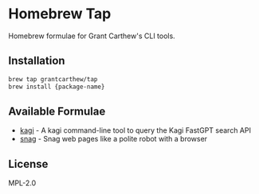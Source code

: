 # Homebrew Tap

Homebrew formulae for Grant Carthew's CLI tools.

## Installation

```bash
brew tap grantcarthew/tap
brew install {package-name}
```

## Available Formulae

- [kagi](https://github.com/grantcarthew/kagi) - A kagi command-line tool to query the Kagi FastGPT search API
- [snag](https://github.com/grantcarthew/snag) - Snag web pages like a polite robot with a browser

## License

MPL-2.0

